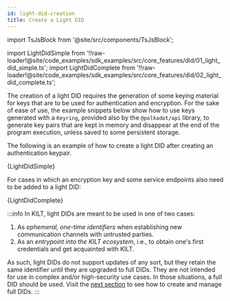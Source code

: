 ```yaml
---
id: light-did-creation
title: Create a Light DID
---
```


import TsJsBlock from '@site/src/components/TsJsBlock';

import LightDidSimple from '!!raw-loader!@site/code_examples/sdk_examples/src/core_features/did/01_light_did_simple.ts';
import LightDidComplete from '!!raw-loader!@site/code_examples/sdk_examples/src/core_features/did/02_light_did_complete.ts';

The creation of a light DID requires the generation of some keying material for keys that are to be used for authentication and encryption.
For the sake of ease of use, the example snippets below show how to use keys generated with a `Keyring`, provided also by the `@polkadot/api` library, to generate key pairs that are kept in memory and disappear at the end of the program execution, unless saved to some persistent storage.

The following is an example of how to create a light DID after creating an authentication keypair.

<TsJsBlock>
  {LightDidSimple}
</TsJsBlock>

For cases in which an encryption key and some service endpoints also need to be added to a light DID:

<TsJsBlock>
  {LightDidComplete}
</TsJsBlock>

:::info
In KILT, light DIDs are meant to be used in one of two cases:

1. As *ephemeral, one-time identifiers* when establishing new communication channels with untrusted parties.
2. As an *entrypoint into the KILT ecosystem*, i.e., to obtain one's first credentials and get acquainted with KILT.

As such, light DIDs do not support updates of any sort, but they retain the same identifier until they are upgraded to full DIDs.
They are not intended for use in complex and/or high-security use cases.
In those situations, a full DID should be used.
Visit the [next section](./02_full_did_creation.md) to see how to create and manage full DIDs.
:::